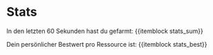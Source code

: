 # Stats

In den letzten 60 Sekunden hast du gefarmt: {{itemblock stats_sum}}

Dein persönlicher Bestwert pro Ressource ist: {{itemblock stats_best}}
